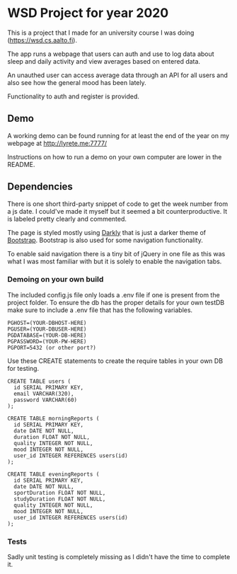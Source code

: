 # WSD Project for year 2020

This is a project that I made for an university course I was doing (https://wsd.cs.aalto.fi).

The app runs a webpage that users can auth and use to log data about sleep and daily activity and view averages based on entered data.

An unauthed user can access average data through an API for all users and also see how the general mood has been lately.

Functionality to auth and register is provided.

## Demo

A working demo can be found running for at least the end of the year on my webpage at http://lyrete.me:7777/

Instructions on how to run a demo on your own computer are lower in the README.

## Dependencies

There is one short third-party snippet of code to get the week number from a js date. I could've made it myself but it seemed a bit counterproductive. It is labeled pretty clearly and commented.

The page is styled mostly using [Darkly](https://bootswatch.com/darkly/) that is just a darker theme of [Bootstrap](https://getbootstrap.com/). Bootstrap is also used for some navigation functionality.

To enable said navigation there is a tiny bit of jQuery in one file as this was what I was most familiar with but it is solely to enable the navigation tabs.

### Demoing on your own build

The included config.js file only loads a .env file if one is present from the project folder. To ensure the db has the proper details for your own testDB make sure to include a .env file that has the following variables.

```
PGHOST=(YOUR-DBHOST-HERE)
PGUSER=(YOUR-DBUSER-HERE)
PGDATABASE=(YOUR-DB-HERE)
PGPASSWORD=(YOUR-PW-HERE)
PGPORT=5432 (or other port?)
```

Use these CREATE statements to create the require tables in your own DB for testing.

```
CREATE TABLE users (
  id SERIAL PRIMARY KEY,
  email VARCHAR(320),
  password VARCHAR(60)
);
```

```
CREATE TABLE morningReports (
  id SERIAL PRIMARY KEY,
  date DATE NOT NULL,
  duration FLOAT NOT NULL, 
  quality INTEGER NOT NULL,
  mood INTEGER NOT NULL,
  user_id INTEGER REFERENCES users(id)
);
```
```
CREATE TABLE eveningReports (
  id SERIAL PRIMARY KEY,
  date DATE NOT NULL,
  sportDuration FLOAT NOT NULL,
  studyDuration FLOAT NOT NULL,  
  quality INTEGER NOT NULL,
  mood INTEGER NOT NULL,
  user_id INTEGER REFERENCES users(id)
);
```

### Tests

Sadly unit testing is completely missing as I didn't have the time to complete it.
